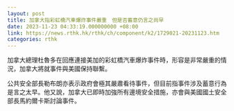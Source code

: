```yaml
---
layout: post
title: 加拿大指彩虹橋汽車爆炸事件嚴重　但是否蓄意仍言之尚早
date: 2023-11-23 04:33:19.000000000 +08:00
link: https://news.rthk.hk/rthk/ch/component/k2/1729021-20231123.htm
categories: rthk
---
```


加拿大總理杜魯多在回應連接美加的彩虹橋汽車爆炸事件時，形容是非常嚴重的情況，加拿大將就事件與美國保持聯繫。

公共安全部長勒布朗亦表示政府會極其嚴肅看待事件，但目前指事件涉及蓄意行為是言之太早。他又說，加拿大已即時加強所有邊境安全措施，亦會與美國國土安全部長馬約爾卡斯討論事件。
